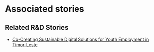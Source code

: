 # Associated stories

<!-- !!DO NOT REMOVE!! start autogenerated hyperlinks -->
## Related R&D Stories
- [Co-Creating Sustainable Digital Solutions for Youth Employment in Timor-Leste](/RnD-Archive/stories/?doc=Explorers_TLS)
<!-- !!DO NOT REMOVE!! end autogenerated hyperlinks -->